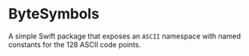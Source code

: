 # ByteSymbols

A simple Swift package that exposes an `ASCII` namespace with named constants for the 128 ASCII code points.
